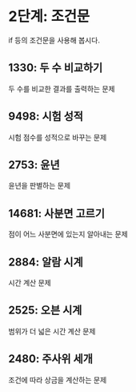 # 2단계: 조건문

if 등의 조건문을 사용해 봅시다.

## 1330: 두 수 비교하기

두 수를 비교한 결과를 출력하는 문제

## 9498: 시험 성적

시험 점수를 성적으로 바꾸는 문제

## 2753: 윤년

윤년을 판별하는 문제

## 14681: 사분면 고르기

점이 어느 사분면에 있는지 알아내는 문제

## 2884: 알람 시계

시간 계산 문제

## 2525: 오븐 시계

범위가 더 넓은 시간 계산 문제

## 2480: 주사위 세개

조건에 따라 상금을 계산하는 문제
